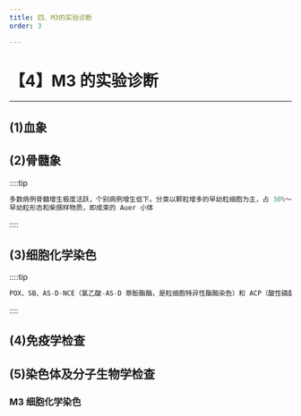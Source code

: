 ```yaml
---
title: 四、M3的实验诊断
order: 3

---
```


# 【4】M3 的实验诊断

<kaodian :text="'血液学检验记忆卡'" />

<!-- ###### 第十八章 急性髓细胞白血病

> 临床血液学检验 -->

<beitiX/>

---

## (1)血象

<son :text="'血液学检验记忆卡'" text1="(1)血象" :textOption="[['熟练掌握','专业知识','专业实践能力'],['熟练掌握','专业知识','专业实践能力'],['熟练掌握','基础知识','相关专业知识']]" />

## (2)骨髓象

<son :text="'血液学检验记忆卡'" text1="(2)骨髓象" :textOption="[['熟练掌握','相关专业知识','专业知识'],['熟练掌握','专业知识','专业实践能力'],['熟练掌握','专业知识','专业实践能力']]" />

::::tip

```js
多数病例骨髓增生极度活跃，个别病例增生低下。分类以颗粒增多的早幼粒细胞为主，占 30%～ 90%（NEC），早幼粒细胞与原始细胞之比为 3：1 以上。幼红细胞和巨核细胞均明显减少。
早幼粒形态和柴捆样物质，即成束的 Auer 小体

```

::::

## (3)细胞化学染色

<son :text="'血液学检验记忆卡'" text1="(3)细胞化学染色" :textOption="[['熟练掌握','相关专业知识','专业知识'],['熟练掌握','相关专业知识','专业知识'],['熟练掌握','相关专业知识','专业知识']]" />

::::tip

```js
POX、SB、AS-D-NCE（氯乙酸-AS-D 萘酚酯酶，是粒细胞特异性酯酶染色）和 ACP（酸性磷酸酶染色，主要用于毛白血病诊断）染色均呈阳性或强阳性反应。AS-D-NAE（醋酸 AS-D 萘酚酯酶染色）可呈阳性反应，但不被氟化钠抑制，α-萘酚丁酸酯酶染色（α-NBE）阴性，依次可与急单作鉴别。
```

::::

## (4)免疫学检查

<son :text="'血液学检验记忆卡'" text1="(4)免疫学检查" :textOption="[['掌握','相关专业知识','专业知识'],['掌握','基础知识','专业知识'],['熟练掌握','相关专业知识','专业知识']]" />

## (5)染色体及分子生物学检查

<son :text="'血液学检验记忆卡'" text1="(5)染色体及分子生物学检查" :textOption="[['掌握','基础知识','相关专业知识'],['掌握','基础知识','相关专业知识'],['熟练掌握','基础知识','相关专业知识']]" />

### M3 细胞化学染色
